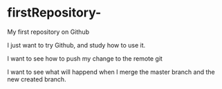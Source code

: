 firstRepository-
================

My first repository  on Github

I just want to try Github, and study how to use it.

I want to see how to push my change to the remote git

I want to see what will happend when I merge the master branch and the new created branch.
